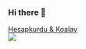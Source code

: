 ### Hi there 👋
<a href="https://www.hesapkurdu.com">
  Hesapkurdu & Koalay
  </a>

  </br>  

<a href="https://www.linkedin.com/in/buket-burcu-mercan-8234aa96/">
  <img src="https://img.shields.io/badge/LinkedIn-0077B5?style=for-the-badge&logo=linkedin&logoColor=white"/>
 </a>
 
 <!--
[](https://img.shields.io/badge/<WORD_ON_LEFT>-<WORD_ON_RIGHT>-informational?style=flat&logo=<LOGO_NAME>&logoColor=white&color=2bbc8a)
 
 <img align="center" src="https://github-readme-stats.vercel.app/api/<CARD_TYPE>/?username=<USERNAME>&theme=<THEME_NAME>" />

**BuketBurcu/BuketBurcu** is a ✨ _special_ ✨ repository because its `README.md` (this file) appears on your GitHub profile.

Here are some ideas to get you started:

- 🔭 I’m currently working on ...
- 🌱 I’m currently learning ...
- 👯 I’m looking to collaborate on ...
- 🤔 I’m looking for help with ...
- 💬 Ask me about ...
- 📫 How to reach me: ...
- 😄 Pronouns: ...
- ⚡ Fun fact: ...
-->
